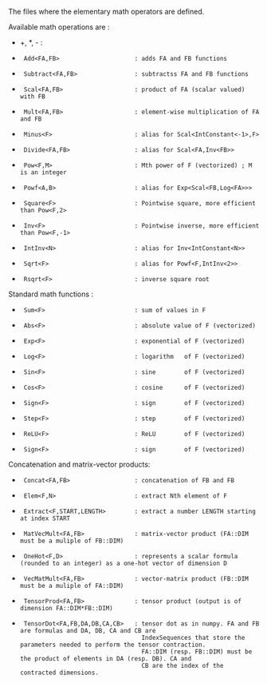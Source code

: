 The files where the elementary math operators are defined.

Available math operations are :
 *   +, *, - :
 *      Add<FA,FB>                     : adds FA and FB functions
 *      Subtract<FA,FB>                : subtractss FA and FB functions
 *      Scal<FA,FB>                    : product of FA (scalar valued) with FB
 *      Mult<FA,FB>                    : element-wise multiplication of FA and FB
 *      Minus<F>                       : alias for Scal<IntConstant<-1>,F>
 *      Divide<FA,FB>                  : alias for Scal<FA,Inv<FB>>
 *      Pow<F,M>                       : Mth power of F (vectorized) ; M is an integer
 *      Powf<A,B>                      : alias for Exp<Scal<FB,Log<FA>>>
 *      Square<F>                      : Pointwise square, more efficient than Pow<F,2>
 *      Inv<F>                         : Pointwise inverse, more efficient than Pow<F,-1>
 *      IntInv<N>                      : alias for Inv<IntConstant<N>>
 *      Sqrt<F>                        : alias for Powf<F,IntInv<2>>
 *      Rsqrt<F>                       : inverse square root

Standard math functions :
 *      Sum<F>                         : sum of values in F
 *      Abs<F>                         : absolute value of F (vectorized)
 *      Exp<F>                         : exponential of F (vectorized)
 *      Log<F>                         : logarithm   of F (vectorized)
 *      Sin<F>                         : sine        of F (vectorized)
 *      Cos<F>                         : cosine      of F (vectorized)
 *      Sign<F>                        : sign        of F (vectorized)
 *      Step<F>                        : step        of F (vectorized)
 *      ReLU<F>                        : ReLU        of F (vectorized)
 *      Sign<F>                        : sign        of F (vectorized)

Concatenation and matrix-vector products:
 *      Concat<FA,FB>                  : concatenation of FB and FB
 *      Elem<F,N>                      : extract Nth element of F
 *      Extract<F,START,LENGTH>        : extract a number LENGTH starting at index START
 *      MatVecMult<FA,FB>              : matrix-vector product (FA::DIM must be a muliple of FB::DIM)
 *      OneHot<F,D>                    : represents a scalar formula (rounded to an integer) as a one-hot vector of dimension D
 *      VecMatMult<FA,FB>              : vector-matrix product (FB::DIM must be a muliple of FA::DIM)
 *      TensorProd<FA,FB>              : tensor product (output is of dimension FA::DIM*FB::DIM)
 *      TensorDot<FA,FB,DA,DB,CA,CB>   : tensor dot as in numpy. FA and FB are formulas and DA, DB, CA and CB are
                                         IndexSequences that store the parameters needed to perform the tensor contraction.
                                         FA::DIM (resp. FB::DIM) must be the product of elements in DA (resp. DB). CA and
                                         CB are the index of the contracted dimensions.
